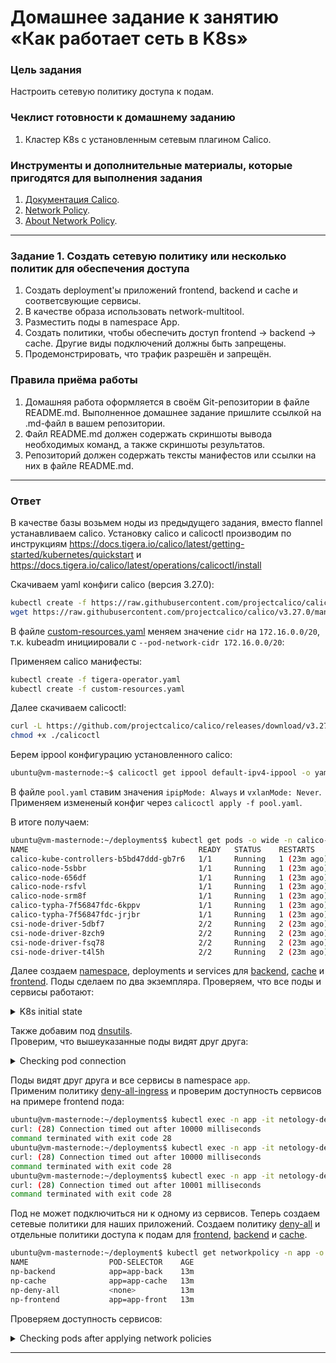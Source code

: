 # Домашнее задание к занятию «Как работает сеть в K8s»

### Цель задания

Настроить сетевую политику доступа к подам.

### Чеклист готовности к домашнему заданию

1. Кластер K8s с установленным сетевым плагином Calico.

### Инструменты и дополнительные материалы, которые пригодятся для выполнения задания

1. [Документация Calico](https://www.tigera.io/project-calico/).
2. [Network Policy](https://kubernetes.io/docs/concepts/services-networking/network-policies/).
3. [About Network Policy](https://docs.projectcalico.org/about/about-network-policy).

-----

### Задание 1. Создать сетевую политику или несколько политик для обеспечения доступа

1. Создать deployment'ы приложений frontend, backend и cache и соответсвующие сервисы.
2. В качестве образа использовать network-multitool.
3. Разместить поды в namespace App.
4. Создать политики, чтобы обеспечить доступ frontend -> backend -> cache. Другие виды подключений должны быть запрещены.
5. Продемонстрировать, что трафик разрешён и запрещён.

### Правила приёма работы

1. Домашняя работа оформляется в своём Git-репозитории в файле README.md. Выполненное домашнее задание пришлите ссылкой на .md-файл в вашем репозитории.
2. Файл README.md должен содержать скриншоты вывода необходимых команд, а также скриншоты результатов.
3. Репозиторий должен содержать тексты манифестов или ссылки на них в файле README.md.

---

### Ответ

В качестве базы возьмем ноды из предыдущего задания, вместо flannel устанавливаем calico. Установку calico и calicoctl производим по инструкциям https://docs.tigera.io/calico/latest/getting-started/kubernetes/quickstart и https://docs.tigera.io/calico/latest/operations/calicoctl/install

Скачиваем yaml конфиги calico (версия 3.27.0):

```bash
kubectl create -f https://raw.githubusercontent.com/projectcalico/calico/v3.27.0/manifests/tigera-operator.yaml
wget https://raw.githubusercontent.com/projectcalico/calico/v3.27.0/manifests/custom-resources.yaml
```

В файле [custom-resources.yaml](assets/custom-resources.yaml) меняем значение `cidr` на `172.16.0.0/20`, т.к. kubeadm инициировали с `--pod-network-cidr 172.16.0.0/20`:

Применяем calico манифесты:

```bash
kubectl create -f tigera-operator.yaml
kubectl create -f custom-resources.yaml
```

Далее скачиваем calicoctl:

```bash
curl -L https://github.com/projectcalico/calico/releases/download/v3.27.0/calicoctl-linux-amd64 -o calicoctl
chmod +x ./calicoctl
```

Берем ippool конфигурацию установленного calico:

```bash
ubuntu@vm-masternode:~$ calicoctl get ippool default-ipv4-ippool -o yaml > pool.yaml
```
В файле `pool.yaml` ставим значения `ipipMode: Always` и `vxlanMode: Never`. Применяем измененый конфиг через `calicoctl apply -f pool.yaml`.

В итоге получаем:

```bash
ubuntu@vm-masternode:~/deployments$ kubectl get pods -o wide -n calico-system
NAME                                      READY   STATUS    RESTARTS      AGE     IP              NODE            NOMINATED NODE   READINESS GATES
calico-kube-controllers-b5bd47ddd-gb7r6   1/1     Running   1 (23m ago)   5h25m   172.16.8.69     vm-masternode   <none>           <none>
calico-node-5sbbr                         1/1     Running   1 (23m ago)   5h25m   192.168.55.24   vm-node03       <none>           <none>
calico-node-656df                         1/1     Running   1 (23m ago)   5h25m   192.168.55.31   vm-node01       <none>           <none>
calico-node-rsfvl                         1/1     Running   1 (23m ago)   5h25m   192.168.55.10   vm-masternode   <none>           <none>
calico-node-srm8f                         1/1     Running   1 (23m ago)   5h25m   192.168.55.19   vm-node02       <none>           <none>
calico-typha-7f56847fdc-6kppv             1/1     Running   1 (23m ago)   5h25m   192.168.55.24   vm-node03       <none>           <none>
calico-typha-7f56847fdc-jrjbr             1/1     Running   1 (23m ago)   5h25m   192.168.55.31   vm-node01       <none>           <none>
csi-node-driver-5dbf7                     2/2     Running   2 (23m ago)   5h25m   172.16.0.69     vm-node02       <none>           <none>
csi-node-driver-8zch9                     2/2     Running   2 (23m ago)   5h25m   172.16.11.70    vm-node03       <none>           <none>
csi-node-driver-fsq78                     2/2     Running   2 (23m ago)   5h25m   172.16.2.196    vm-node01       <none>           <none>
csi-node-driver-t4l5h                     2/2     Running   2 (23m ago)   5h25m   172.16.8.72     vm-masternode   <none>           <none>
```

Далее создаем [namespace](assets/namespace.yaml), deployments и services для [backend](assets/backend.yaml), [cache](assets/cache.yaml) и [frontend](assets/frontend.yaml). Поды сделаем по два экземпляра.
Проверяем, что все поды и сервисы работают:

<details>
<summary> K8s initial state </summary>

```bash
ubuntu@vm-masternode:~$ kubectl get deployments -n app -o wide
NAME                           READY   UP-TO-DATE   AVAILABLE   AGE   CONTAINERS   IMAGES                    SELECTOR
netology-deployment-backend    2/2     2            2           22h   multitool    wbitt/network-multitool   app=app-back
netology-deployment-cache      2/2     2            2           22h   multitool    wbitt/network-multitool   app=app-cache
netology-deployment-frontend   2/2     2            2           22h   multitool    wbitt/network-multitool   app=app-front

ubuntu@vm-masternode:~$ kubectl get services -n app -o wide
NAME           TYPE        CLUSTER-IP       EXTERNAL-IP   PORT(S)   AGE   SELECTOR
svc-backend    ClusterIP   10.110.90.161    <none>        80/TCP    22h   app=app-back
svc-cache      ClusterIP   10.102.154.197   <none>        80/TCP    22h   app=app-cache
svc-frontend   ClusterIP   10.110.253.36    <none>        80/TCP    22h   app=app-front

ubuntu@vm-masternode:~$ kubectl get pods -n app -o wide
NAME                                           READY   STATUS    RESTARTS      AGE   IP             NODE        NOMINATED NODE   READINESS GATES
netology-deployment-backend-77555dd6cd-2k5d7   1/1     Running   2 (24m ago)   16h   172.16.0.80    vm-node02   <none>           <none>
netology-deployment-backend-77555dd6cd-5slw2   1/1     Running   3 (24m ago)   22h   172.16.11.76   vm-node03   <none>           <none>
netology-deployment-cache-58bf459b7-6strr      1/1     Running   3 (24m ago)   22h   172.16.11.77   vm-node03   <none>           <none>
netology-deployment-cache-58bf459b7-pcj7p      1/1     Running   2 (24m ago)   16h   172.16.2.207   vm-node01   <none>           <none>
netology-deployment-frontend-d9d8b8478-cmgk6   1/1     Running   2 (24m ago)   16h   172.16.2.206   vm-node01   <none>           <none>
netology-deployment-frontend-d9d8b8478-kn9kb   1/1     Running   3 (24m ago)   22h   172.16.0.81    vm-node02   <none>           <none>
```

</details>

Также добавим под [dnsutils](assets/dnsutils.yaml).\
Проверим, что вышеуказанные поды видят друг друга:

<details>
<summary> Checking pod connection </summary>

```bash
ubuntu@vm-masternode:~$ kubectl exec -n app -it netology-deployment-backend-77555dd6cd-2k5d7 -- curl svc-frontend
WBITT Network MultiTool (with NGINX) - netology-deployment-frontend-d9d8b8478-cmgk6 - 172.16.2.206 - HTTP: 80 , HTTPS: 443 . (Formerly praqma/network-multitool)
ubuntu@vm-masternode:~$ kubectl exec -n app -it netology-deployment-backend-77555dd6cd-2k5d7 -- curl svc-cache
WBITT Network MultiTool (with NGINX) - netology-deployment-cache-58bf459b7-6strr - 172.16.11.77 - HTTP: 80 , HTTPS: 443 . (Formerly praqma/network-multitool)
ubuntu@vm-masternode:~$ kubectl exec -n app -it netology-deployment-backend-77555dd6cd-2k5d7 -- curl svc-backend
WBITT Network MultiTool (with NGINX) - netology-deployment-backend-77555dd6cd-2k5d7 - 172.16.0.80 - HTTP: 80 , HTTPS: 443 . (Formerly praqma/network-multitool)
```
```bash
ubuntu@vm-masternode:~$ kubectl exec -n app -it netology-deployment-cache-58bf459b7-6strr -- curl svc-backend
WBITT Network MultiTool (with NGINX) - netology-deployment-backend-77555dd6cd-2k5d7 - 172.16.0.80 - HTTP: 80 , HTTPS: 443 . (Formerly praqma/network-multitool)
ubuntu@vm-masternode:~$ kubectl exec -n app -it netology-deployment-cache-58bf459b7-6strr -- curl svc-cache
WBITT Network MultiTool (with NGINX) - netology-deployment-cache-58bf459b7-pcj7p - 172.16.2.207 - HTTP: 80 , HTTPS: 443 . (Formerly praqma/network-multitool)
ubuntu@vm-masternode:~$ kubectl exec -n app -it netology-deployment-cache-58bf459b7-6strr -- curl svc-frontend
WBITT Network MultiTool (with NGINX) - netology-deployment-frontend-d9d8b8478-cmgk6 - 172.16.2.206 - HTTP: 80 , HTTPS: 443 . (Formerly praqma/network-multitool)
```

```bash
ubuntu@vm-masternode:~$ kubectl exec -n app -it netology-deployment-frontend-d9d8b8478-kn9kb -- curl svc-backend
WBITT Network MultiTool (with NGINX) - netology-deployment-backend-77555dd6cd-2k5d7 - 172.16.0.80 - HTTP: 80 , HTTPS: 443 . (Formerly praqma/network-multitool)
ubuntu@vm-masternode:~$ kubectl exec -n app -it netology-deployment-frontend-d9d8b8478-kn9kb -- curl svc-cache
WBITT Network MultiTool (with NGINX) - netology-deployment-cache-58bf459b7-6strr - 172.16.11.77 - HTTP: 80 , HTTPS: 443 . (Formerly praqma/network-multitool)
ubuntu@vm-masternode:~$ kubectl exec -n app -it netology-deployment-frontend-d9d8b8478-kn9kb -- curl svc-frontend
WBITT Network MultiTool (with NGINX) - netology-deployment-frontend-d9d8b8478-cmgk6 - 172.16.2.206 - HTTP: 80 , HTTPS: 443 . (Formerly praqma/network-multitool)
```

</details>

Поды видят друг друга и все сервисы в namespace `app`.\
Применим политику [deny-all-ingress](assets/np-denyall.yaml) и проверим доступность сервисов на примере frontend пода:

```bash
ubuntu@vm-masternode:~/deployments$ kubectl exec -n app -it netology-deployment-frontend-d9d8b8478-kn9kb -- curl svc-frontend -m 10
curl: (28) Connection timed out after 10000 milliseconds
command terminated with exit code 28
ubuntu@vm-masternode:~/deployments$ kubectl exec -n app -it netology-deployment-frontend-d9d8b8478-kn9kb -- curl svc-backend -m 10
curl: (28) Connection timed out after 10000 milliseconds
command terminated with exit code 28
ubuntu@vm-masternode:~/deployments$ kubectl exec -n app -it netology-deployment-frontend-d9d8b8478-kn9kb -- curl svc-cache -m 10
curl: (28) Connection timed out after 10001 milliseconds
command terminated with exit code 28
```

Под не может подключиться ни к одному из сервисов.
Теперь создаем сетевые политики для наших приложений. Создаем политику [deny-all](assets/np-denyall.yaml) и отдельные политики доступа к подам для [frontend](assets/np-frontend.yaml), [backend](assets/np-backend.yaml) и [cache](assets/np-cache.yaml).

```bash
ubuntu@vm-masternode:~/deployment$ kubectl get networkpolicy -n app -o wide
NAME                  POD-SELECTOR    AGE
np-backend            app=app-back    13m
np-cache              app=app-cache   13m
np-deny-all           <none>          13m
np-frontend           app=app-front   13m
```

Проверяем доступность сервисов:

<details>
<summary> Checking pods after applying network policies</summary>
Frontend:

```bash
ubuntu@vm-masternode:~/deployments$ kubectl exec -n app -it netology-deployment-frontend-d9d8b8478-kn9kb -- curl svc-backend -m 5
WBITT Network MultiTool (with NGINX) - netology-deployment-backend-77555dd6cd-5slw2 - 172.16.11.76 - HTTP: 80 , HTTPS: 443 . (Formerly praqma/network-multitool)
ubuntu@vm-masternode:~/deployments$ kubectl exec -n app -it netology-deployment-frontend-d9d8b8478-kn9kb -- curl svc-frontend -m 5
curl: (28) Connection timed out after 5001 milliseconds
command terminated with exit code 28
ubuntu@vm-masternode:~/deployments$ kubectl exec -n app -it netology-deployment-frontend-d9d8b8478-kn9kb -- curl svc-cache -m 5
curl: (28) Connection timed out after 5000 milliseconds
command terminated with exit code 28
```

Backend:

```bash
ubuntu@vm-masternode:~/deployments$ kubectl exec -n app -it netology-deployment-backend-77555dd6cd-2k5d7 -- curl svc-frontend -m 5
curl: (28) Connection timed out after 5000 milliseconds
command terminated with exit code 28
ubuntu@vm-masternode:~/deployments$ kubectl exec -n app -it netology-deployment-backend-77555dd6cd-2k5d7 -- curl svc-backend -m 5
curl: (28) Connection timed out after 5000 milliseconds
command terminated with exit code 28
ubuntu@vm-masternode:~/deployments$ kubectl exec -n app -it netology-deployment-backend-77555dd6cd-2k5d7 -- curl svc-cache -m 5
WBITT Network MultiTool (with NGINX) - netology-deployment-cache-58bf459b7-pcj7p - 172.16.2.207 - HTTP: 80 , HTTPS: 443 . (Formerly praqma/network-multitool)
```

Cache:
```bash
ubuntu@vm-masternode:~/deployments$ kubectl exec -n app -it netology-deployment-cache-58bf459b7-6strr -- curl svc-frontend -m 5
curl: (28) Connection timed out after 5000 milliseconds
command terminated with exit code 28
ubuntu@vm-masternode:~/deployments$ kubectl exec -n app -it netology-deployment-cache-58bf459b7-6strr -- curl svc-backend -m 5
curl: (28) Connection timed out after 5001 milliseconds
command terminated with exit code 28
ubuntu@vm-masternode:~/deployments$ kubectl exec -n app -it netology-deployment-cache-58bf459b7-6strr -- curl svc-cache -m 5
curl: (28) Connection timed out after 5001 milliseconds
command terminated with exit code 28
```

</details>

---